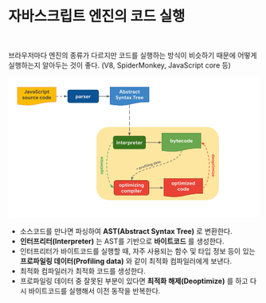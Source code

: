 # 자바스크립트 엔진의 코드 실행

<br />

브라우저마다 엔진의 종류가 다르지만 코드를 실행하는 방식이 비슷하기 때문에 어떻게 실행하는지 알아두는 것이 좋다. (V8, SpiderMonkey, JavaScript core 등)  

<img src="../images/js_engine.png" alt="자바스크립트 엔진">

* 소스코드를 만나면 파싱하여 **AST(Abstract Syntax Tree)** 로 변환한다.
* **인터프리터(Interpreter)** 는 AST를 기반으로 **바이트코드** 를 생성한다.
* 인터프리터가 바이트코드를 실행할 때, 자주 사용되는 함수 및 타입 정보 등이 있는 **프로파일링 데이터(Profiling data)** 와 같이 최적화 컴파일러에게 보낸다.
* 최적화 컴파일러가 최적화 코드를 생성한다.
* 프로파일링 데이터 중 잘못된 부분이 있다면 **최적화 해제(Deoptimize)** 를 하고 다시 바이트코드를 실행해서 이전 동작을 반복한다.